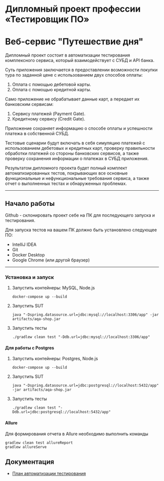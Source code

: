 # Дипломный проект профессии «Тестировщик ПО»

# Веб-сервис "Путешествие дня"

Дипломный проект состоит в автоматизации тестирования комплексного сервиса, который взаимодействует с СУБД и API банка.

Суть приложения заключается в предоставлении возможности покупки тура по заданной цене с использованием двух способов оплаты:

1. Оплата с помощью дебетовой карты.
2. Оплата с помощью кредитной карты.

Само приложение не обрабатывает данные карт, а передает их банковским сервисам:

1. Сервису платежей (Payment Gate).
2. Кредитному сервису (Credit Gate).

Приложение сохраняет информацию о способе оплаты и успешности платежа в собственной СУБД.

Тестовые сценарии будут включать в себя симуляцию платежей с использованием дебетовых и кредитных карт, проверку правильности обработки платежей со стороны банковских сервисов, а также проверку сохранения информации о платежах в СУБД приложения.

Результатом дипломного проекта будет полный комплект автоматизированных тестов, покрывающих все основные функциональные и нефункциональные требования сервиса, а также отчет о выполненных тестах и обнаруженных проблемах.

---

## Начало работы

Github - склонировать проект себе на ПК для последующего запуска и тестирования.

Для запуска тестов на вашем ПК должно быть установлено следующее ПО:

- IntelliJ IDEA
- Git
- Docker Desktop
- Google Chrome (или другой браузер)

---

### Установка и запуск

1. Запустить контейнеры: MySQL, Node.js
    ```
    docker-compose up --build
    ```

2. Запустить SUT
    ```
    java "-Dspring.datasource.url=jdbc:mysql://localhost:3306/app" -jar artifacts/aqa-shop.jar
    ```

3. Запустить тесты
    ```
    ./gradlew clean test "-Ddb.url=jdbc:mysql://localhost:3306/app"
    ```

#### Для работы с Postgres

1. Запустить контейнеры: Postgres, Node.js
    ```
    docker-compose up --build  
    ```

2. Запустить SUT
    ```
    java "-Dspring.datasource.url=jdbc:postgresql://localhost:5432/app" -jar artifacts/aqa-shop.jar
    ```

3. Запустить тесты
    ```
    ./gradlew clean test "-Ddb.url=jdbc:postgresql://localhost:5432/app"
    ```

#### Allure

Для формирования отчета в Allure необходимо выполнить команды
```
gradlew clean test allureReport 
gradlew allureServe
```
## Документация

- [План автоматизации тестирования](https://github.com/Maksim-Tukmachev/diplom/blob/main/Documentation/Plan.md)
